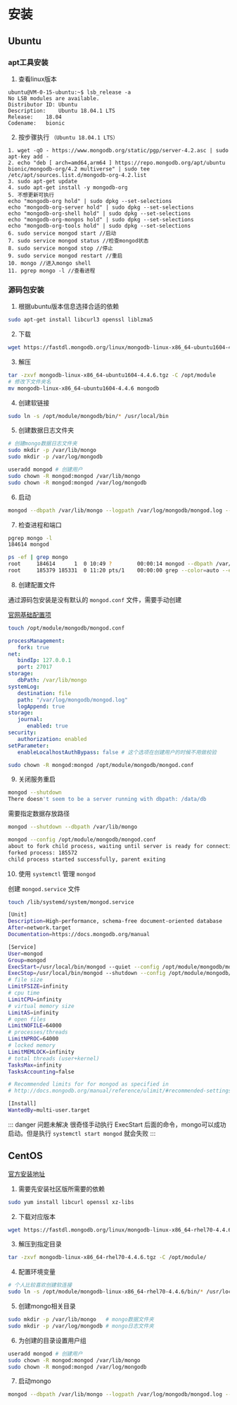 # 安装

## Ubuntu

### apt工具安装

1. 查看linux版本

``` shell
ubuntu@VM-0-15-ubuntu:~$ lsb_release -a
No LSB modules are available.
Distributor ID:	Ubuntu
Description:	Ubuntu 18.04.1 LTS
Release:	18.04
Codename:	bionic
```

2. 按步骤执行 `（Ubuntu 18.04.1 LTS）`

``` shell
1. wget -qO - https://www.mongodb.org/static/pgp/server-4.2.asc | sudo apt-key add -
2. echo "deb [ arch=amd64,arm64 ] https://repo.mongodb.org/apt/ubuntu bionic/mongodb-org/4.2 multiverse" | sudo tee /etc/apt/sources.list.d/mongodb-org-4.2.list
3. sudo apt-get update
4. sudo apt-get install -y mongodb-org
5. 不想更新可执行
echo "mongodb-org hold" | sudo dpkg --set-selections
echo "mongodb-org-server hold" | sudo dpkg --set-selections
echo "mongodb-org-shell hold" | sudo dpkg --set-selections
echo "mongodb-org-mongos hold" | sudo dpkg --set-selections
echo "mongodb-org-tools hold" | sudo dpkg --set-selections
6. sudo service mongod start //启动
7. sudo service mongod status //检查mongod状态
8. sudo service mongod stop //停止
9. sudo service mongod restart //重启
10. mongo //进入mongo shell
11. pgrep mongo -l //查看进程
```

### 源码包安装

1. 根据ubuntu版本信息选择合适的依赖

``` bash
sudo apt-get install libcurl3 openssl liblzma5
```

2. 下载

``` bash
wget https://fastdl.mongodb.org/linux/mongodb-linux-x86_64-ubuntu1604-4.4.6.tgz
```

3. 解压

```bash
tar -zxvf mongodb-linux-x86_64-ubuntu1604-4.4.6.tgz -C /opt/module
# 修改下文件夹名
mv mongodb-linux-x86_64-ubuntu1604-4.4.6 mongodb
```

4. 创建软链接

```bash
sudo ln -s /opt/module/mongodb/bin/* /usr/local/bin
```


5. 创建数据日志文件夹

```bash
# 创建mongo数据日志文件夹
sudo mkdir -p /var/lib/mongo
sudo mkdir -p /var/log/mongodb

useradd mongod # 创建用户
sudo chown -R mongod:mongod /var/lib/mongo
sudo chown -R mongod:mongod /var/log/mongodb
```

6. 启动

```bash
mongod --dbpath /var/lib/mongo --logpath /var/log/mongodb/mongod.log --fork
```

7. 检查进程和端口

``` bash
pgrep mongo -l                                                          
184614 mongod
```
``` bash
ps -ef | grep mongo       
root     184614      1  0 10:49 ?        00:00:14 mongod --dbpath /var/lib/mongo --logpath /var/log/mongodb/mongod.log --fork
root     185379 185331  0 11:20 pts/1    00:00:00 grep --color=auto --exclude-dir=.bzr --exclude-dir=CVS --exclude-dir=.git --exclude-dir=.hg --exclude-dir=.svn --exclude-dir=.idea --exclude-dir=.tox mongo
```

8. 创建配置文件

通过源码包安装是没有默认的 `mongod.conf` 文件，需要手动创建

[官网基础配置项](https://docs.mongodb.com/manual/administration/configuration/#std-label-base-config)


```bash
touch /opt/module/mongodb/mongod.conf
```


```yaml
processManagement:
   fork: true
net:
   bindIp: 127.0.0.1
   port: 27017
storage:
   dbPath: /var/lib/mongo
systemLog:
   destination: file
   path: "/var/log/mongodb/mongod.log"
   logAppend: true
storage:
   journal:
      enabled: true
security:
   authorization: enabled
setParameter:
   enableLocalhostAuthBypass: false # 这个选项在创建用户的时候不用做校验
```

```bash
sudo chown -R mongod:mongod /opt/module/mongodb/mongod.conf
```


9. 关闭服务重启

```bash
mongod --shutdown
There doesn't seem to be a server running with dbpath: /data/db
```
需要指定数据存放路径

```bash
mongod --shutdown --dbpath /var/lib/mongo
```

```bash
mongod --config /opt/module/mongodb/mongod.conf
about to fork child process, waiting until server is ready for connections.
forked process: 185572
child process started successfully, parent exiting
```


10. 使用 `systemctl` 管理 `mongod`


创建 `mongod.service` 文件

```bash
touch /lib/systemd/system/mongod.service

```

``` bash
[Unit]
Description=High-performance, schema-free document-oriented database
After=network.target
Documentation=https://docs.mongodb.org/manual

[Service]
User=mongod
Group=mongod
ExecStart=/usr/local/bin/mongod --quiet --config /opt/module/mongodb/mongod.conf --auth
ExecStop=/usr/local/bin/mongod --shutdown --config /opt/module/mongodb/mongod.conf
# file size
LimitFSIZE=infinity
# cpu time
LimitCPU=infinity
# virtual memory size
LimitAS=infinity
# open files
LimitNOFILE=64000
# processes/threads
LimitNPROC=64000
# locked memory
LimitMEMLOCK=infinity
# total threads (user+kernel)
TasksMax=infinity
TasksAccounting=false

# Recommended limits for for mongod as specified in
# http://docs.mongodb.org/manual/reference/ulimit/#recommended-settings

[Install]
WantedBy=multi-user.target
```


::: danger 问题未解决
很奇怪手动执行 ExecStart 后面的命令，mongo可以成功启动。但是执行 `systemctl start mongod` 就会失败
:::


## CentOS

[官方安装地址](https://docs.mongodb.com/manual/tutorial/install-mongodb-on-red-hat-tarball/)

1. 需要先安装社区版所需要的依赖

``` bash
sudo yum install libcurl openssl xz-libs
```

2. 下载对应版本

``` bash
wget https://fastdl.mongodb.org/linux/mongodb-linux-x86_64-rhel70-4.4.6.tgz
```

3. 解压到指定目录

``` bash
tar -zxvf mongodb-linux-x86_64-rhel70-4.4.6.tgz -C /opt/module/
```

4. 配置环境变量

``` bash
# 个人比较喜欢创建软连接
sudo ln -s /opt/module/mongodb-linux-x86_64-rhel70-4.4.6/bin/* /usr/local/bin/
```

5. 创建mongo相关目录

``` bash
sudo mkdir -p /var/lib/mongo   # mongo数据文件夹
sudo mkdir -p /var/log/mongodb # mongo日志文件夹
```

6. 为创建的目录设置用户组

``` bash
useradd mongod # 创建用户
sudo chown -R mongod:mongod /var/lib/mongo
sudo chown -R mongod:mongod /var/log/mongodb
```

7. 启动mongo

```bash
mongod --dbpath /var/lib/mongo --logpath /var/log/mongodb/mongod.log --fork
```